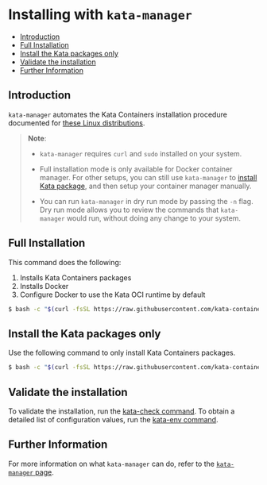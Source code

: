 # Installing with `kata-manager`

* [Introduction](#introduction)
* [Full Installation](#full-installation)
* [Install the Kata packages only](#install-the-kata-packages-only)
* [Validate the installation](#validate-the-installation)
* [Further Information](#further-information)

## Introduction
`kata-manager` automates the Kata Containers installation procedure documented for [these Linux distributions](README.md#supported-distributions).

> **Note**:
> - `kata-manager` requires `curl` and `sudo` installed on your system.
>
> - Full installation mode is only available for Docker container manager. For other setups, you
> can still use `kata-manager` to [install Kata package](#install-the-kata-packages-only), and then setup your container manager manually.
>
> - You can run `kata-manager` in dry run mode by passing the `-n` flag. Dry run mode allows you to review the
> commands that `kata-manager` would run, without doing any change to your system.


## Full Installation
This command does the following:
1. Installs Kata Containers packages
2. Installs Docker
3. Configure Docker to use the Kata OCI runtime by default

```bash
$ bash -c "$(curl -fsSL https://raw.githubusercontent.com/kata-containers/tests/master/cmd/kata-manager/kata-manager.sh) install-docker-system"
```

<!--
You can ignore the content of this comment.
(test code run by test-install-docs.sh to validate code blocks this document)

```bash
$ bash -c "$(curl -fsSL https://raw.githubusercontent.com/kata-containers/tests/master/cmd/kata-manager/kata-manager.sh) remove-packages"
```
-->
## Install the Kata packages only
Use the following command to only install Kata Containers packages.

```bash
$ bash -c "$(curl -fsSL https://raw.githubusercontent.com/kata-containers/tests/master/cmd/kata-manager/kata-manager.sh) install-packages"
```
## Validate the installation
To validate the installation, run the [kata-check command](https://github.com/kata-containers/runtime#hardware-requirements). To obtain a detailed list of configuration values, run the [kata-env command](https://github.com/kata-containers/runtime#configuration).

## Further Information
For more information on what `kata-manager` can do, refer to the [`kata-manager` page](https://github.com/kata-containers/tests/blob/master/cmd/kata-manager).
